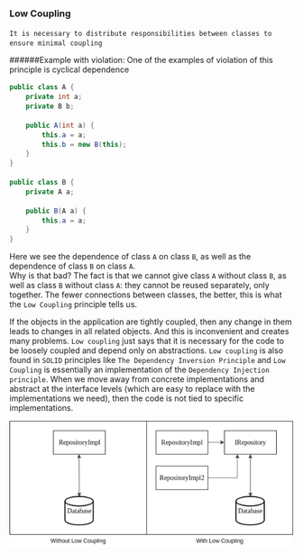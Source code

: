### Low Coupling
`It is necessary to distribute responsibilities between classes to ensure minimal coupling`

######Example with violation:
One of the examples of violation of this principle is cyclical dependence
```java
public class A {
    private int a;
    private B b;
   
    public A(int a) {
        this.a = a;
        this.b = new B(this);
    }
}

public class B {
    private A a;
    
    public B(A a) {
        this.a = a;
    }
}
```
Here we see the dependence of class `A` on class `B`, as well as the dependence of class `B` on class `A`.  
Why is that bad? The fact is that we cannot give class `A` without class `B`, as well as class `B` without class `A`: they cannot be reused separately, only together. 
The fewer connections between classes, the better, this is what the `Low Coupling` principle tells us.


If the objects in the application are tightly coupled, then any change in them leads to changes in all related objects. 
And this is inconvenient and creates many problems. 
`Low coupling` just says that it is necessary for the code to be loosely coupled and depend only on abstractions. 
`Low coupling` is also found in `SOLID` principles like `The Dependency Inversion Principle` and `Low Coupling` is essentially an implementation of the `Dependency Injection principle`. 
When we move away from concrete implementations and abstract at the interface levels (which are easy to replace with the implementations we need), then the code is not tied to specific implementations.

![Low Coupling Diagram](../static/grasp/low-couping.png "Low Coupling Diagram")
